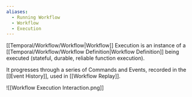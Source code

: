 ```yaml
---
aliases:
  - Running Workflow
  - Workflow
  - Execution
---
```

[[Temporal/Workflow/Workflow|Workflow]] Execution is an instance of a [[Temporal/Workflow/Workflow Definition|Workflow Definition]] being executed (stateful, durable, reliable function execution).

It progresses through a series of Commands and Events, recorded in the [[Event History]], used in [[Workflow Replay]].

![[Workflow Execution Interaction.png]]